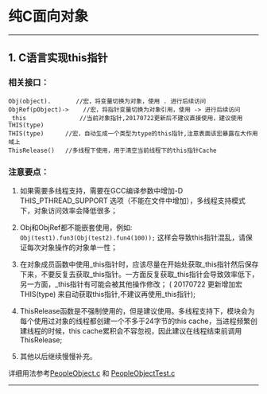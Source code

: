 # 纯C面向对象
---
## 1. C语言实现this指针  
### 相关接口：
```
Obj(object).       //宏，将变量切换为对象，使用 . 进行后续访问
ObjRef(pObject)->    //宏，将指针变量切换为对象引用，使用 -> 进行后续访问 
_this               //当前对象指针,20170722更新后不建议直接使用，建议使用THIS(type)
THIS(type)      //宏，自动生成一个类型为type的this指针,注意表面该宏暴露在大作用域上
ThisRelease()	//多线程下使用，用于清空当前线程下的this指针Cache
```

### 注意要点：
1. 如果需要多线程支持，需要在GCC编译参数中增加-D THIS_PTHREAD_SUPPORT 选项（不能在文件中增加），多线程支持模式下，对象访问效率会降低很多；

2. Obj和ObjRef都不能嵌套使用，例如:  `Obj(test1).fun3(Obj(test2).fun4(100));` 这样会导致this指针混乱，请保证每次对象操作的对象单一性；

3. 在对象成员函数中使用_this指针时，应该尽量在开始处获取_this指针然后保存下来，不要反复去获取_this指针。一方面反复获取_this指针会导致效率低下，另一方面，_this指针有可能会被其他操作修改；
( 20170722 更新增加宏 THIS(type) 来自动获取this指针,不建议再使用_this指针);

4. ThisRelease函数是不强制使用的，但是建议使用。多线程支持下，模块会为每个使用过对象的线程都创建一个不多于24字节的this cache，当进程频繁创建线程的时候，this cache累积会不容忽视，因此建议在线程结束前调用ThisRelease;

5. 其他以后继续慢慢补充。


详细用法参考[PeopleObject.c](PeopleObject.c) 和 [PeopleObjectTest.c](PeopleObjectTest.c)

---
